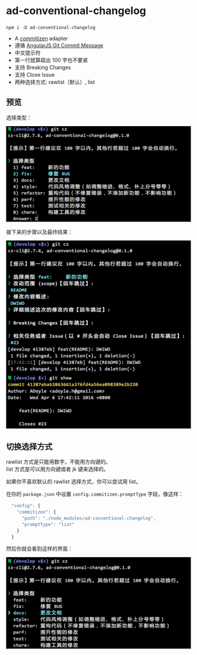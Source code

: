 # ad-conventional-changelog

`npm i -D ad-conventional-changelog`

- A [commitizen][] adapter
- 遵循 [AngularJS Git Commit Message](https://docs.google.com/document/d/1QrDFcIiPjSLDn3EL15IJygNPiHORgU1_OOAqWjiDU5Y/edit?pref=2&pli=1#)
- 中文提示符
- 第一行就算超出 100 字也不要紧
- 支持 Breaking Changes
- 支持 Close Issue
- 两种选择方式: rawlist（默认）, list

## 预览

选择类型：

![](./doc/img/1.png)

接下来的步骤以及最终结果：

![](./doc/img/2.png)

## 切换选择方式

rawlist 方式是只能用数字，不能用方向键的。  
list 方式是可以用方向键或者 jk 键来选择的。

如果你不喜欢默认的 rawlist 选择方式，你可以尝试用 list。

在你的 `package.json` 中设置 `config.commitizen.promptType` 字段，像这样：

```js
  "config": {
    "commitizen": {
      "path": "./node_modules/ad-conventional-changelog",
      "promptType": "list"
    }
  }
```

然后你就会看到这样的界面：

![](./doc/img/list.png)

[commitizen]: https://github.com/commitizen/cz-cli
